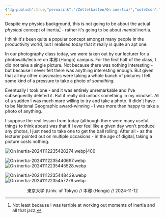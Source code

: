 ```yaml
---
{"dg-publish":true,"permalink":"/Zettelkasten/On inertia/","noteIcon":"2","created":"2024-11-12T23:45:38.333+09:00","updated":"2024-11-14T11:06:06.416+09:00"}
---
```



Despite my physics background, this is not going to be about the actual *physical* concept of inertia[^1] - rather it's going to be about *mental* inertia.

I think it's been quite a popular concept amongst many people in the productivity world, but I realised today that it really is quite an apt one.

In our photography class today, we were taken out by our lecturer for a photowalk/lecture on 本郷 (Hongo) campus. For the first half of the class, I did not take a single picture. Not because there was nothing interesting - but because I never felt there was anything interesting enough. But given that all my other classmates were taking a whole bunch of pictures I felt some kind of a pressure to take a photo of *something*.

Eventually I took one - and it was entirely unremarkable and I've subsequently deleted it. But it really did unlock something in my mindset. All of a sudden I was much more willing to try and take a photo. It didn't have to be National Geographic award-winning - I was more than happy to take a photo of anything.

I suppose the real lesson from today (although there were many useful things to think about) was that if I ever feel like a given day won't produce any photos, I just need to take one to get the ball rolling. After all - as the lecturer pointed out on multiple occasions - in the age of digital, taking a picture costs nothing.

![On inertia-20241112235428274.webp|400](/img/user/Images/On%20inertia-20241112235428274.webp)

![On inertia-20241112235440697.webp](/img/user/Images/On%20inertia-20241112235440697.webp)
![On inertia-20241112235445528.webp](/img/user/Images/On%20inertia-20241112235445528.webp)

![On inertia-20241112235448439.webp](/img/user/Images/On%20inertia-20241112235448439.webp)
![On inertia-20241112235457279.webp](/img/user/Images/On%20inertia-20241112235457279.webp)
<div align="center">東京大学 (Univ. of Tokyo) // 本郷 (Hongo) // 2024-11-12</div>

[^1]: Not least because I was terrible at working out moments of inertia and all that jazz.